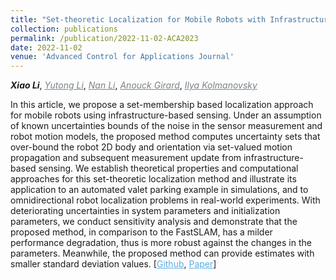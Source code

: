 ```yaml
---
title: "Set-theoretic Localization for Mobile Robots with Infrastructure-Based Sensing"
collection: publications
permalink: /publication/2022-11-02-ACA2023
date: 2022-11-02
venue: 'Advanced Control for Applications Journal'
---
```

<i><b>Xiao Li</b></i>, 
<a href="https://scholar.google.com/citations?user=QlZgA6sAAAAJ&hl=en&oi=ao" target="_blank" style="color:#7a8288;"><i>Yutong Li</i></a>, 
<a href="https://scholar.google.com/citations?user=_JnfJFoAAAAJ&hl" target="_blank" style="color:#7a8288;"><i>Nan Li</i></a>, 
<a href="https://vodca.engin.umich.edu/" target="_blank" style="color:#7a8288;"><i>Anouck Girard</i></a>, 
<a href="https://sites.google.com/a/umich.edu/kolmanovsky/" target="_blank" style="color:#7a8288;"><i>Ilya Kolmanovsky</i></a> 

In this article, we propose a set-membership based localization approach for mobile robots using infrastructure-based sensing. Under an assumption of known uncertainties bounds of the noise in the sensor measurement and robot motion models, the proposed method computes uncertainty sets that over-bound the robot 2D body and orientation via set-valued motion propagation and subsequent measurement update from infrastructure-based sensing. We establish theoretical properties and computational approaches for this set-theoretic localization method and illustrate its application to an automated valet parking example in simulations, and to omnidirectional robot localization problems in real-world experiments. With deteriorating uncertainties in system parameters and initialization parameters, we conduct sensitivity analysis and demonstrate that the proposed method, in comparison to the FastSLAM, has a milder performance degradation, thus is more robust against the changes in the parameters. Meanwhile, the proposed method can provide estimates with smaller standard deviation values. [<a href="https://github.com/XiaoLiSean/SetThmSLAM" target="_blank" style="color:#5DADE2;">Github</a>, <a href="https://onlinelibrary.wiley.com/doi/full/10.1002/adc2.117" target="_blank" style="color:#5DADE2;">Paper</a>]

